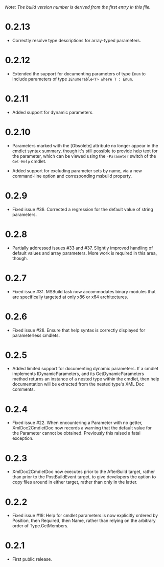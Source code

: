 *Note: The build version number is derived from the first entry in this file.*

# 0.2.13

- Correctly resolve type descriptions for array-typed parameters.

# 0.2.12

- Extended the support for documenting parameters of type `Enum` to include parameters of type `IEnumerable<T> where T : Enum`.

# 0.2.11

- Added support for dynamic parameters.

# 0.2.10

- Parameters marked with the [Obsolete] attribute no longer appear in the cmdlet syntax summary, though it's still possible to provide help text for the parameter, which can be viewed using the `-Parameter` switch of the `Get-Help` cmdlet.

- Added support for excluding parameter sets by name, via a new command-line option and corresponding msbuild property.

# 0.2.9

- Fixed issue #39. Corrected a regression for the default value of string parameters.
    
# 0.2.8

- Partially addressed issues #33 and #37. Slightly improved handling of default values and array parameters. More work is required in this area, though.
    
# 0.2.7

- Fixed issue #31. MSBuild task now accommodates binary modules that are specifically targeted at only x86 or x64 architectures.

# 0.2.6

- Fixed issue #28. Ensure that help syntax is correctly displayed for parameterless cmdlets.

# 0.2.5

- Added limited support for documenting dynamic parameters. If a cmdlet implements IDynamicParameters, and its GetDynamicParameters method returns an instance of a nested type within the cmdlet, then help documentation will be extracted from the nested type's XML Doc comments.

# 0.2.4

- Fixed issue #22. When encountering a Parameter with no getter, XmlDoc2CmdletDoc now records a warning that the default value for the Parameter cannot be obtained. Previously this raised a fatal exception.

# 0.2.3

- XmlDoc2CmdletDoc now executes prior to the AfterBuild target, rather than prior to the PostBuildEvent target, to give developers the option to copy files around in either target, rather than only in the latter.

# 0.2.2

- Fixed issue #19: Help for cmdlet parameters is now explicitly ordered by Position, then Required, then Name, rather than relying on the arbitrary order of Type.GetMembers.

# 0.2.1

- First public release.